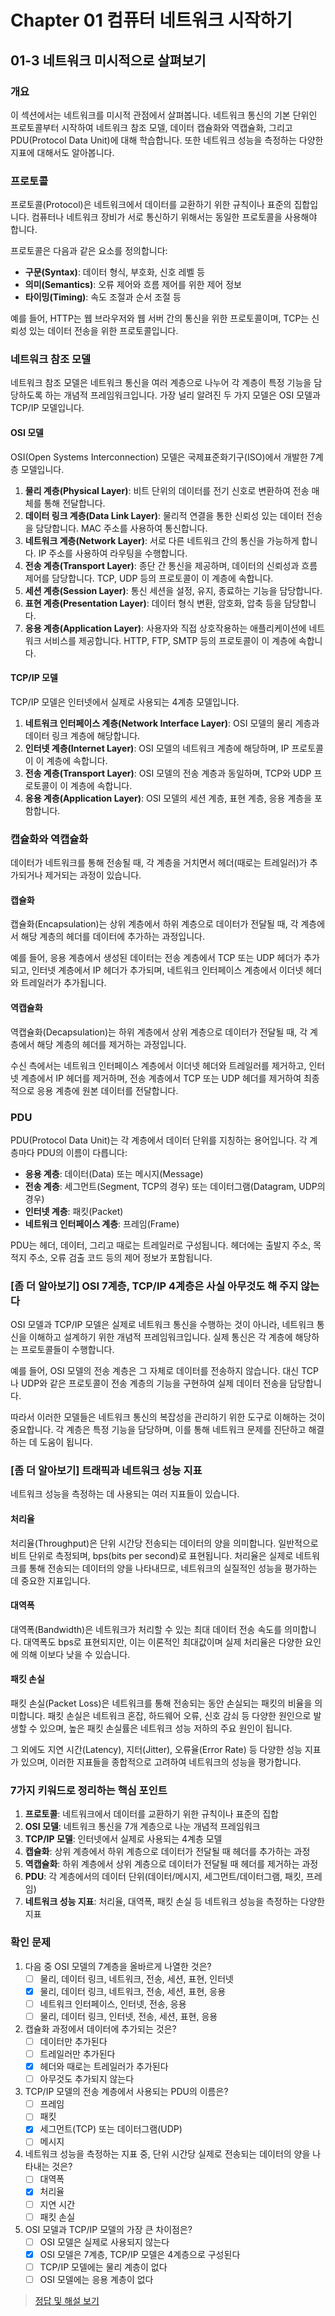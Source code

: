 # Chapter 01 컴퓨터 네트워크 시작하기

## 01-3 네트워크 미시적으로 살펴보기

### 개요
이 섹션에서는 네트워크를 미시적 관점에서 살펴봅니다. 네트워크 통신의 기본 단위인 프로토콜부터 시작하여 네트워크 참조 모델, 데이터 캡슐화와 역캡슐화, 그리고 PDU(Protocol Data Unit)에 대해 학습합니다. 또한 네트워크 성능을 측정하는 다양한 지표에 대해서도 알아봅니다.

### 프로토콜
프로토콜(Protocol)은 네트워크에서 데이터를 교환하기 위한 규칙이나 표준의 집합입니다. 컴퓨터나 네트워크 장비가 서로 통신하기 위해서는 동일한 프로토콜을 사용해야 합니다.

프로토콜은 다음과 같은 요소를 정의합니다:
- **구문(Syntax)**: 데이터 형식, 부호화, 신호 레벨 등
- **의미(Semantics)**: 오류 제어와 흐름 제어를 위한 제어 정보
- **타이밍(Timing)**: 속도 조절과 순서 조절 등

예를 들어, HTTP는 웹 브라우저와 웹 서버 간의 통신을 위한 프로토콜이며, TCP는 신뢰성 있는 데이터 전송을 위한 프로토콜입니다.

### 네트워크 참조 모델
네트워크 참조 모델은 네트워크 통신을 여러 계층으로 나누어 각 계층이 특정 기능을 담당하도록 하는 개념적 프레임워크입니다. 가장 널리 알려진 두 가지 모델은 OSI 모델과 TCP/IP 모델입니다.

#### OSI 모델
OSI(Open Systems Interconnection) 모델은 국제표준화기구(ISO)에서 개발한 7계층 모델입니다.

1. **물리 계층(Physical Layer)**: 비트 단위의 데이터를 전기 신호로 변환하여 전송 매체를 통해 전달합니다.
2. **데이터 링크 계층(Data Link Layer)**: 물리적 연결을 통한 신뢰성 있는 데이터 전송을 담당합니다. MAC 주소를 사용하여 통신합니다.
3. **네트워크 계층(Network Layer)**: 서로 다른 네트워크 간의 통신을 가능하게 합니다. IP 주소를 사용하여 라우팅을 수행합니다.
4. **전송 계층(Transport Layer)**: 종단 간 통신을 제공하며, 데이터의 신뢰성과 흐름 제어를 담당합니다. TCP, UDP 등의 프로토콜이 이 계층에 속합니다.
5. **세션 계층(Session Layer)**: 통신 세션을 설정, 유지, 종료하는 기능을 담당합니다.
6. **표현 계층(Presentation Layer)**: 데이터 형식 변환, 암호화, 압축 등을 담당합니다.
7. **응용 계층(Application Layer)**: 사용자와 직접 상호작용하는 애플리케이션에 네트워크 서비스를 제공합니다. HTTP, FTP, SMTP 등의 프로토콜이 이 계층에 속합니다.

#### TCP/IP 모델
TCP/IP 모델은 인터넷에서 실제로 사용되는 4계층 모델입니다.

1. **네트워크 인터페이스 계층(Network Interface Layer)**: OSI 모델의 물리 계층과 데이터 링크 계층에 해당합니다.
2. **인터넷 계층(Internet Layer)**: OSI 모델의 네트워크 계층에 해당하며, IP 프로토콜이 이 계층에 속합니다.
3. **전송 계층(Transport Layer)**: OSI 모델의 전송 계층과 동일하며, TCP와 UDP 프로토콜이 이 계층에 속합니다.
4. **응용 계층(Application Layer)**: OSI 모델의 세션 계층, 표현 계층, 응용 계층을 포함합니다.

### 캡슐화와 역캡슐화
데이터가 네트워크를 통해 전송될 때, 각 계층을 거치면서 헤더(때로는 트레일러)가 추가되거나 제거되는 과정이 있습니다.

#### 캡슐화
캡슐화(Encapsulation)는 상위 계층에서 하위 계층으로 데이터가 전달될 때, 각 계층에서 해당 계층의 헤더를 데이터에 추가하는 과정입니다.

예를 들어, 응용 계층에서 생성된 데이터는 전송 계층에서 TCP 또는 UDP 헤더가 추가되고, 인터넷 계층에서 IP 헤더가 추가되며, 네트워크 인터페이스 계층에서 이더넷 헤더와 트레일러가 추가됩니다.

#### 역캡슐화
역캡슐화(Decapsulation)는 하위 계층에서 상위 계층으로 데이터가 전달될 때, 각 계층에서 해당 계층의 헤더를 제거하는 과정입니다.

수신 측에서는 네트워크 인터페이스 계층에서 이더넷 헤더와 트레일러를 제거하고, 인터넷 계층에서 IP 헤더를 제거하며, 전송 계층에서 TCP 또는 UDP 헤더를 제거하여 최종적으로 응용 계층에 원본 데이터를 전달합니다.

### PDU
PDU(Protocol Data Unit)는 각 계층에서 데이터 단위를 지칭하는 용어입니다. 각 계층마다 PDU의 이름이 다릅니다:

- **응용 계층**: 데이터(Data) 또는 메시지(Message)
- **전송 계층**: 세그먼트(Segment, TCP의 경우) 또는 데이터그램(Datagram, UDP의 경우)
- **인터넷 계층**: 패킷(Packet)
- **네트워크 인터페이스 계층**: 프레임(Frame)

PDU는 헤더, 데이터, 그리고 때로는 트레일러로 구성됩니다. 헤더에는 출발지 주소, 목적지 주소, 오류 검출 코드 등의 제어 정보가 포함됩니다.

### [좀 더 알아보기] OSI 7계층, TCP/IP 4계층은 사실 아무것도 해 주지 않는다
OSI 모델과 TCP/IP 모델은 실제로 네트워크 통신을 수행하는 것이 아니라, 네트워크 통신을 이해하고 설계하기 위한 개념적 프레임워크입니다. 실제 통신은 각 계층에 해당하는 프로토콜들이 수행합니다.

예를 들어, OSI 모델의 전송 계층은 그 자체로 데이터를 전송하지 않습니다. 대신 TCP나 UDP와 같은 프로토콜이 전송 계층의 기능을 구현하여 실제 데이터 전송을 담당합니다.

따라서 이러한 모델들은 네트워크 통신의 복잡성을 관리하기 위한 도구로 이해하는 것이 중요합니다. 각 계층은 특정 기능을 담당하며, 이를 통해 네트워크 문제를 진단하고 해결하는 데 도움이 됩니다.

### [좀 더 알아보기] 트래픽과 네트워크 성능 지표
네트워크 성능을 측정하는 데 사용되는 여러 지표들이 있습니다.

#### 처리율
처리율(Throughput)은 단위 시간당 전송되는 데이터의 양을 의미합니다. 일반적으로 비트 단위로 측정되며, bps(bits per second)로 표현됩니다. 처리율은 실제로 네트워크를 통해 전송되는 데이터의 양을 나타내므로, 네트워크의 실질적인 성능을 평가하는 데 중요한 지표입니다.

#### 대역폭
대역폭(Bandwidth)은 네트워크가 처리할 수 있는 최대 데이터 전송 속도를 의미합니다. 대역폭도 bps로 표현되지만, 이는 이론적인 최대값이며 실제 처리율은 다양한 요인에 의해 이보다 낮을 수 있습니다.

#### 패킷 손실
패킷 손실(Packet Loss)은 네트워크를 통해 전송되는 동안 손실되는 패킷의 비율을 의미합니다. 패킷 손실은 네트워크 혼잡, 하드웨어 오류, 신호 감쇠 등 다양한 원인으로 발생할 수 있으며, 높은 패킷 손실률은 네트워크 성능 저하의 주요 원인이 됩니다.

그 외에도 지연 시간(Latency), 지터(Jitter), 오류율(Error Rate) 등 다양한 성능 지표가 있으며, 이러한 지표들을 종합적으로 고려하여 네트워크의 성능을 평가합니다.

### 7가지 키워드로 정리하는 핵심 포인트
1. **프로토콜**: 네트워크에서 데이터를 교환하기 위한 규칙이나 표준의 집합
2. **OSI 모델**: 네트워크 통신을 7개 계층으로 나눈 개념적 프레임워크
3. **TCP/IP 모델**: 인터넷에서 실제로 사용되는 4계층 모델
4. **캡슐화**: 상위 계층에서 하위 계층으로 데이터가 전달될 때 헤더를 추가하는 과정
5. **역캡슐화**: 하위 계층에서 상위 계층으로 데이터가 전달될 때 헤더를 제거하는 과정
6. **PDU**: 각 계층에서의 데이터 단위(데이터/메시지, 세그먼트/데이터그램, 패킷, 프레임)
7. **네트워크 성능 지표**: 처리율, 대역폭, 패킷 손실 등 네트워크 성능을 측정하는 다양한 지표

### 확인 문제
1. 다음 중 OSI 모델의 7계층을 올바르게 나열한 것은?
   - [ ] 물리, 데이터 링크, 네트워크, 전송, 세션, 표현, 인터넷
   - [x] 물리, 데이터 링크, 네트워크, 전송, 세션, 표현, 응용
   - [ ] 네트워크 인터페이스, 인터넷, 전송, 응용
   - [ ] 물리, 데이터 링크, 인터넷, 전송, 세션, 표현, 응용

2. 캡슐화 과정에서 데이터에 추가되는 것은?
   - [ ] 데이터만 추가된다
   - [ ] 트레일러만 추가된다
   - [x] 헤더와 때로는 트레일러가 추가된다
   - [ ] 아무것도 추가되지 않는다

3. TCP/IP 모델의 전송 계층에서 사용되는 PDU의 이름은?
   - [ ] 프레임
   - [ ] 패킷
   - [x] 세그먼트(TCP) 또는 데이터그램(UDP)
   - [ ] 메시지

4. 네트워크 성능을 측정하는 지표 중, 단위 시간당 실제로 전송되는 데이터의 양을 나타내는 것은?
   - [ ] 대역폭
   - [x] 처리율
   - [ ] 지연 시간
   - [ ] 패킷 손실

5. OSI 모델과 TCP/IP 모델의 가장 큰 차이점은?
   - [ ] OSI 모델은 실제로 사용되지 않는다
   - [x] OSI 모델은 7계층, TCP/IP 모델은 4계층으로 구성된다
   - [ ] TCP/IP 모델에는 물리 계층이 없다
   - [ ] OSI 모델에는 응용 계층이 없다

> [정답 및 해설 보기](../answers_and_explanations.md#01-3-네트워크-미시적으로-살펴보기)